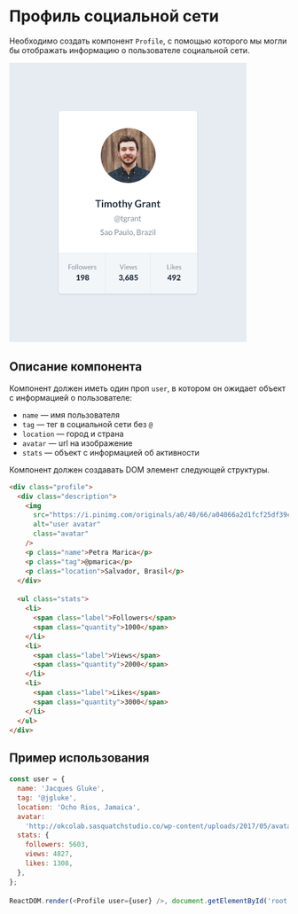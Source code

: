 # Профиль социальной сети

Необходимо создать компонент `Profile`, с помощью которого мы могли бы
отображать информацию о пользователе социальной сети.

![profile preview](./preview.png)

## Описание компонента

Компонент должен иметь один проп `user`, в котором он ожидает объект с
информацией о пользователе:

- `name` — имя пользователя
- `tag` — тег в социальной сети без `@`
- `location` — город и страна
- `avatar` — url на изображение
- `stats` — объект с информацией об активности

Компонент должен создавать DOM элемент следующей структуры.

```html
<div class="profile">
  <div class="description">
    <img
      src="https://i.pinimg.com/originals/a0/40/66/a04066a2d1fcf25df39c599e093995c8.jpg"
      alt="user avatar"
      class="avatar"
    />
    <p class="name">Petra Marica</p>
    <p class="tag">@pmarica</p>
    <p class="location">Salvador, Brasil</p>
  </div>

  <ul class="stats">
    <li>
      <span class="label">Followers</span>
      <span class="quantity">1000</span>
    </li>
    <li>
      <span class="label">Views</span>
      <span class="quantity">2000</span>
    </li>
    <li>
      <span class="label">Likes</span>
      <span class="quantity">3000</span>
    </li>
  </ul>
</div>
```

## Пример использования

```js
const user = {
  name: 'Jacques Gluke',
  tag: '@jgluke',
  location: 'Ocho Rios, Jamaica',
  avatar:
    'http://okcolab.sasquatchstudio.co/wp-content/uploads/2017/05/avatar-sample.jpg',
  stats: {
    followers: 5603,
    views: 4827,
    likes: 1308,
  },
};

ReactDOM.render(<Profile user={user} />, document.getElementById('root'));
```
